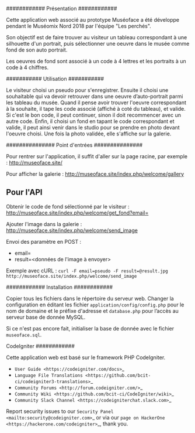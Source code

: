 ############
Présentation
############

Cette application web associé au prototype Muséoface a été développe pendant 
le Muséomix Nord 2018 par l'équipe "Les perchés".

Son objectif est de faire trouver au visiteur un tableau correspondant à une
silhouette d'un portrait, puis sélectionner une oeuvre dans le musée
comme fond de son auto portrait.

Les oeuvres de fond sont associé à un code à 4 lettres et les portraits à 
un code à 4 chiffres.

###########
Utilisation
###########

Le visiteur choisi un pseudo pour s'enregistrer. Ensuite il choisi une souhaitable
qui va devoir retrouver dans une oeuvre d’auto-portrait parmi les tableau du musée.
Quand il pense avoir trouver l'oeuvre correspondant à la souhaite, il tape les
code associé (affiché à coté du tableau), et valide. Si c'est le bon code, il 
peut continuer, sinon il doit recommencer avec un autre code. Enfin,
il choisi un fond en tapant le code correspondant et valide, il peut ainsi venir
dans le studio pour se prendre en photo devant l'oeuvre choisi. Une fois la photo
validée, elle s'affiche sur la galerie.

###############
Point d'entrées
###############

Pour rentrer sur l'application, il suffit d'aller sur la page racine, par exemple : 
http://museoface.site/

Pour afficher la galerie : http://museoface.site/index.php/welcome/gallery

Pour l'API
----------

Obtenir le code de fond sélectionné par le visiteur : http://museoface.site/index.php/welcome/get_fond?email=<pseudo>

Ajouter l'image dans la galerie :  http://museoface.site/index.php/welcome/send_image

Envoi des paramètre en POST :

- email=<pseudo>
- result=<données de l'image à envoyer>

Exemple avec cURL : `curl -F email=pseudo -F result=@result.jpg http://museoface.site/index.php/welcome/send_image`

############
Installation
############

Copier tous les fichiers dans le répertoire du serveur web. Changer la configuration
en éditant les fichier `application/config/config.php` pour le nom de domaine et le préfixe d'adresse et `database.php`
pour l’accès au serveur base de donnée MySQL.

Si ce n'est pas encore fait, initialiser la base de donnée avec le fichier `museoface.sql`.


CodeIgniter
############

Cette application web est basé sur le framework PHP CodeIgniter.

-  `User Guide <https://codeigniter.com/docs>`_
-  `Language File Translations <https://github.com/bcit-ci/codeigniter3-translations>`_
-  `Community Forums <http://forum.codeigniter.com/>`_
-  `Community Wiki <https://github.com/bcit-ci/CodeIgniter/wiki>`_
-  `Community Slack Channel <https://codeigniterchat.slack.com>`_

Report security issues to our `Security Panel <mailto:security@codeigniter.com>`_
or via our `page on HackerOne <https://hackerone.com/codeigniter>`_, thank you.


